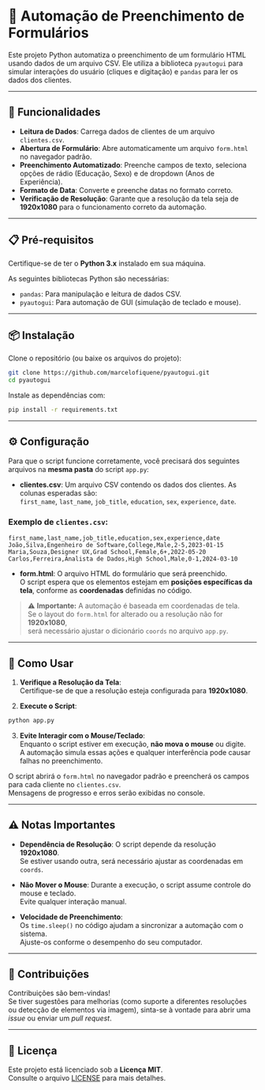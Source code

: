 
# 📝 Automação de Preenchimento de Formulários

Este projeto Python automatiza o preenchimento de um formulário HTML usando dados de um arquivo CSV. Ele utiliza a biblioteca `pyautogui` para simular interações do usuário (cliques e digitação) e `pandas` para ler os dados dos clientes.

---

## 🚀 Funcionalidades

- **Leitura de Dados**: Carrega dados de clientes de um arquivo `clientes.csv`.
- **Abertura de Formulário**: Abre automaticamente um arquivo `form.html` no navegador padrão.
- **Preenchimento Automatizado**: Preenche campos de texto, seleciona opções de rádio (Educação, Sexo) e de dropdown (Anos de Experiência).
- **Formato de Data**: Converte e preenche datas no formato correto.
- **Verificação de Resolução**: Garante que a resolução da tela seja de **1920x1080** para o funcionamento correto da automação.

---

## 📋 Pré-requisitos

Certifique-se de ter o **Python 3.x** instalado em sua máquina.

As seguintes bibliotecas Python são necessárias:

- `pandas`: Para manipulação e leitura de dados CSV.
- `pyautogui`: Para automação de GUI (simulação de teclado e mouse).

---

## 📦 Instalação

Clone o repositório (ou baixe os arquivos do projeto):

```bash
git clone https://github.com/marcelofiquene/pyautogui.git
cd pyautogui
```

Instale as dependências com:

```bash
pip install -r requirements.txt
```

---

## ⚙️ Configuração

Para que o script funcione corretamente, você precisará dos seguintes arquivos na **mesma pasta** do script `app.py`:

- **clientes.csv**: Um arquivo CSV contendo os dados dos clientes. As colunas esperadas são:  
  `first_name`, `last_name`, `job_title`, `education`, `sex`, `experience`, `date`.

### Exemplo de `clientes.csv`:

```csv
first_name,last_name,job_title,education,sex,experience,date
João,Silva,Engenheiro de Software,College,Male,2-5,2023-01-15
Maria,Souza,Designer UX,Grad School,Female,6+,2022-05-20
Carlos,Ferreira,Analista de Dados,High School,Male,0-1,2024-03-10
```

- **form.html**: O arquivo HTML do formulário que será preenchido.  
  O script espera que os elementos estejam em **posições específicas da tela**, conforme as **coordenadas** definidas no código.

> ⚠️ **Importante:** A automação é baseada em coordenadas de tela.  
> Se o layout do `form.html` for alterado ou a resolução não for **1920x1080**,  
> será necessário ajustar o dicionário `coords` no arquivo `app.py`.

---

## 🚀 Como Usar

1. **Verifique a Resolução da Tela**:  
   Certifique-se de que a resolução esteja configurada para **1920x1080**.

2. **Execute o Script**:

```bash
python app.py
```

3. **Evite Interagir com o Mouse/Teclado**:  
   Enquanto o script estiver em execução, **não mova o mouse** ou digite.  
   A automação simula essas ações e qualquer interferência pode causar falhas no preenchimento.

O script abrirá o `form.html` no navegador padrão e preencherá os campos para cada cliente no `clientes.csv`.  
Mensagens de progresso e erros serão exibidas no console.

---

## ⚠️ Notas Importantes

- **Dependência de Resolução**: O script depende da resolução **1920x1080**.  
  Se estiver usando outra, será necessário ajustar as coordenadas em `coords`.

- **Não Mover o Mouse**: Durante a execução, o script assume controle do mouse e teclado.  
  Evite qualquer interação manual.

- **Velocidade de Preenchimento**:  
  Os `time.sleep()` no código ajudam a sincronizar a automação com o sistema.  
  Ajuste-os conforme o desempenho do seu computador.

---

## 🤝 Contribuições

Contribuições são bem-vindas!  
Se tiver sugestões para melhorias (como suporte a diferentes resoluções ou detecção de elementos via imagem), sinta-se à vontade para abrir uma *issue* ou enviar um *pull request*.

---

## 📄 Licença

Este projeto está licenciado sob a **Licença MIT**.  
Consulte o arquivo [LICENSE](LICENSE) para mais detalhes.
